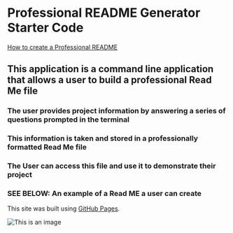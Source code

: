 # Professional README Generator Starter Code

[How to create a Professional README](https://coding-boot-camp.github.io/full-stack/github/professional-readme-guide)

## This application is a command line application that allows a user to build a professional Read Me file

### The user provides project information by answering a series of questions prompted in the terminal
 
### This information is taken and stored in a professionally formatted Read Me file
### The User can access this file and use it to demonstrate their project


### SEE BELOW: An example of a Read ME a user can create

This site was built using [GitHub Pages](https://pages.github.com/).

![This is an image](./Boot-Camp/Challenges/read-me-generator/Develop/assets/ReadMeImage.png)

